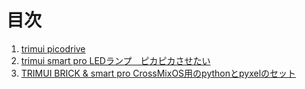 # 目次
1. [trimui picodrive](https://github.com/game-de-it/trimui/blob/main/picodrive.md)
2. [trimui smart pro LEDランプ　ピカピカさせたい](https://github.com/game-de-it/trimui/releases/tag/trimui_smart_pro_led)
3. [TRIMUI BRICK & smart pro CrossMixOS用のpythonとpyxelのセット](https://github.com/game-de-it/trimui/releases/tag/trimui_brick_python_pyxel)
